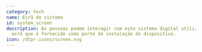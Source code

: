 ```yaml
---
category: tech
name: Ecrã do sistema
id: system_screen
description: As pessoas podem interagir com este sistema digital utilizando o
  ecrã que é fornecido como parte da instalação do dispositivo.
icon: /dtpr-icons/screen.svg
---
```

